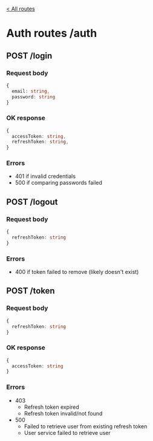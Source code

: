 [< All routes](README.md)
# Auth routes /auth

## POST /login

### Request body

```ts
{
  email: string,
  password: string
}
```

### OK response

```ts
{
  accessToken: string,
  refreshToken: string,
}
```

### Errors

- 401 if invalid credentials
- 500 if comparing passwords failed

## POST /logout

### Request body

```ts
{
  refreshToken: string
}
```

### Errors

- 400 if token failed to remove (likely doesn't exist)

## POST /token

### Request body

```ts
{
  refreshToken: string
}
```

### OK response

```ts
{
  accessToken: string
}
```

### Errors

- 403
  - Refresh token expired
  - Refresh token invalid/not found
- 500
  - Failed to retrieve user from existing refresh token
  - User service failed to retrieve user
